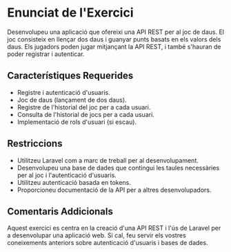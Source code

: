 # Enunciat de l'Exercici

Desenvolupeu una aplicació que ofereixi una API REST per al joc de daus. El joc consisteix en llençar dos daus i guanyar punts basats en els valors dels daus. Els jugadors poden jugar mitjançant la API REST, i també s'hauran de poder registrar i autenticar.

## Característiques Requerides

- Registre i autenticació d'usuaris.
- Joc de daus (lançament de dos daus).
- Registre de l'historial del joc per a cada usuari.
- Consulta de l'historial de jocs per a cada usuari.
- Implementació de rols d'usuari (si escau).

## Restriccions

- Utilitzeu Laravel com a marc de treball per al desenvolupament.
- Desenvolupeu una base de dades que contingui les taules necessàries per al joc i l'autenticació d'usuaris.
- Utilitzeu autenticació basada en tokens.
- Proporcioneu documentació de la API per a altres desenvolupadors.

## Comentaris Addicionals

Aquest exercici es centra en la creació d'una API REST i l'ús de Laravel per a desenvolupar una aplicació web. Si cal, feu servir els vostres coneixements anteriors sobre autenticació d'usuaris i bases de dades.
